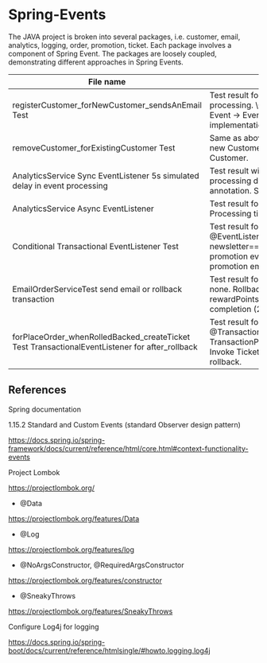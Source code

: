# Spring-Events

The JAVA project is broken into several packages, i.e. customer, email, analytics, logging, order, promotion, ticket. Each package involves a component of Spring Event. The packages are loosely coupled, demonstrating different approaches in Spring Events.

| File name |Description |
| ---                                               | ---                                           |
| registerCustomer_forNewCustomer_sendsAnEmail Test | Test result for synchronous event processing. \Object -> event -> publish Event -> EventListener -> implementation |
| removeCustomer_forExistingCustomer Test | Same as above. Instead of register new Customer, this is to remove Customer. |
| AnalyticsService Sync EventListener 5s simulated delay in event processing | Test result with simulated 5s processing delay. No async annotation. Sync processing. |
| AnalyticsService Async EventListener | Test result for with/without @Async. Processing time reduced to 204ms. |
| Conditional Transactional EventListener Test | Test result for @EventListener(condition = “”). If newsletter==TRUE for customer, promotion event listener sends promotion email. |
| EmailOrderServiceTest send email or rollback transaction | Test result for @Transactional. All-or-none. Rollback with exception (3-digit rewardPoints), or successful completion (2-digit rewardPoints). |
| forPlaceOrder_whenRolledBacked_createTicket Test TransactionalEventListener for after_rollback | Test result for @TransactionalEventListener (phase = TransactionPhase.AFTER_ROLLBACK). Invoke TicketService only after rollback. |

## References 

Spring documentation 

1.15.2 Standard and Custom Events (standard Observer design pattern) 

https://docs.spring.io/spring-framework/docs/current/reference/html/core.html#context-functionality-events 

Project Lombok 

https://projectlombok.org/ 

- @Data 

https://projectlombok.org/features/Data 

- @Log 

https://projectlombok.org/features/log 

- @NoArgsConstructor, @RequiredArgsConstructor 

https://projectlombok.org/features/constructor 

- @SneakyThrows 

https://projectlombok.org/features/SneakyThrows 

Configure Log4j for logging 

https://docs.spring.io/spring-boot/docs/current/reference/htmlsingle/#howto.logging.log4j 
